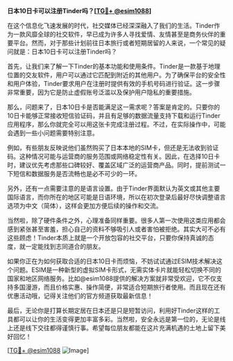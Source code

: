 **日本10日卡可以注册Tinder吗？[[TG💪+ @esim1088](https://t.me/s/esim1088)]**

在这个信息化飞速发展的时代，社交媒体已经深深融入了我们的生活。Tinder作为一款风靡全球的社交软件，早已成为许多人寻找爱情、友情甚至是商务伙伴的重要平台。然而，对于那些计划前往日本旅行或者短期居留的人来说，一个常见的疑问就是：日本10日卡可以注册Tinder吗？

首先，让我们来了解一下Tinder的基本功能和使用条件。Tinder是一款基于地理位置的交友软件，用户可以通过它匹配到附近的其他用户。为了确保平台的安全性和用户体验，Tinder要求用户在注册时提供有效的手机号码进行验证。这一步骤非常重要，因为它是防止虚假账号泛滥以及保护用户隐私的重要措施。

那么，问题来了，日本10日卡是否能满足这一需求呢？答案是肯定的。只要你的10日卡能够正常接收短信验证码，并且有足够的数据流量支持下载和运行Tinder应用程序，那么你就完全可以用这张卡完成注册过程。不过，在实际操作中，可能会遇到一些小问题需要特别注意。

例如，有些朋友反映说他们虽然购买了日本本地的SIM卡，但还是无法收到验证码。这种情况可能与运营商的服务范围或网络稳定性有关。因此，在选择10日卡时，建议优先考虑那些口碑较好、覆盖区域广泛的运营商产品。同时，提前测试一下短信和数据服务是否流畅也是必不可少的一环。

另外，还有一点需要注意的是语言设置。由于Tinder界面默认为英文或其他主要国际语言，而你所在的地区可能是日语环境，所以在初次登录后最好尽快调整语言选项为中文（简体），这样会更加方便后续的操作和交流。

当然啦，除了硬件条件之外，心理准备同样重要。很多人第一次使用这类应用都会感到紧张甚至害羞，担心自己的资料不够吸引人或者害怕被拒绝。其实大可不必有这些顾虑！Tinder本质上就是一个开放包容的社交平台，只要你保持真诚的态度，就一定能找到志同道合的朋友。

如果你正在为如何获取合适的日本10日卡而烦恼，不妨试试通过ESIM技术解决这个问题。ESIM是一种新型的虚拟SIM卡形式，无需实体卡片就能轻松切换不同的国家和地区网络服务。比如@esim1088提供的解决方案就非常受欢迎，它不仅支持多国漫游，而且价格实惠、操作简便，非常适合短期旅行者使用。而且现在还有优惠活动哦，记得关注他们的官方频道获取最新信息！

最后，无论你是打算长期定居在日本还是只是短暂访问，利用好Tinder这样的工具都可以让你的生活变得更加丰富多彩。当然啦，安全永远是第一位的，无论是线上还是线下交往都得谨慎行事。希望每位朋友都能在这片充满机遇的土地上留下美好回忆！

[[TG💪+ @esim1088](https://t.me/s/esim1088) ![Image](https://i.postimg.cc/4NQfJmqS/Snipaste-2025-05-13-00-14-12.png)]